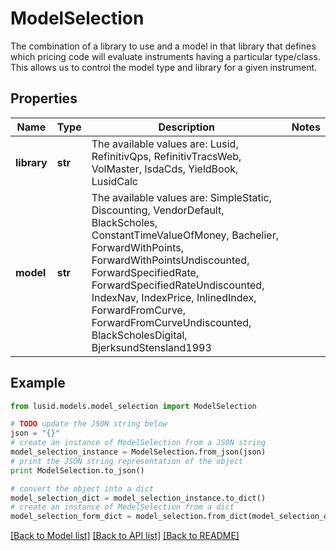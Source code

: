 # ModelSelection

The combination of a library to use and a model in that library that defines which pricing code will evaluate instruments  having a particular type/class. This allows us to control the model type and library for a given instrument.

## Properties
Name | Type | Description | Notes
------------ | ------------- | ------------- | -------------
**library** | **str** | The available values are: Lusid, RefinitivQps, RefinitivTracsWeb, VolMaster, IsdaCds, YieldBook, LusidCalc | 
**model** | **str** | The available values are: SimpleStatic, Discounting, VendorDefault, BlackScholes, ConstantTimeValueOfMoney, Bachelier, ForwardWithPoints, ForwardWithPointsUndiscounted, ForwardSpecifiedRate, ForwardSpecifiedRateUndiscounted, IndexNav, IndexPrice, InlinedIndex, ForwardFromCurve, ForwardFromCurveUndiscounted, BlackScholesDigital, BjerksundStensland1993 | 

## Example

```python
from lusid.models.model_selection import ModelSelection

# TODO update the JSON string below
json = "{}"
# create an instance of ModelSelection from a JSON string
model_selection_instance = ModelSelection.from_json(json)
# print the JSON string representation of the object
print ModelSelection.to_json()

# convert the object into a dict
model_selection_dict = model_selection_instance.to_dict()
# create an instance of ModelSelection from a dict
model_selection_form_dict = model_selection.from_dict(model_selection_dict)
```
[[Back to Model list]](../README.md#documentation-for-models) [[Back to API list]](../README.md#documentation-for-api-endpoints) [[Back to README]](../README.md)


